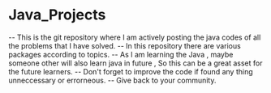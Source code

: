 # Java_Projects
-- This is the git repository where I am actively posting the java codes of all the problems that I have solved.
-- In this repository there are various packages according to topics.
-- As I am learning the Java , maybe someone other will also learn java in future , So this can be a great asset for the future learners.
-- Don't forget to improve the code if found any thing unneccessary or errorneous.
-- Give back to your community.
